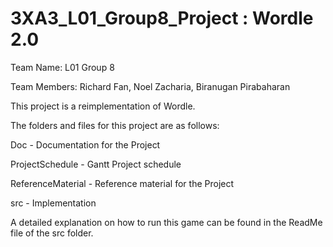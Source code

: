 # 3XA3_L01_Group8_Project : Wordle 2.0

Team Name: L01 Group 8

Team Members: Richard Fan, Noel Zacharia, Biranugan Pirabaharan


This project is a reimplementation of Wordle.

The folders and files for this project are as follows:

Doc - Documentation for the Project


ProjectSchedule - Gantt Project schedule


ReferenceMaterial - Reference material for the Project


src - Implementation


A detailed explanation on how to run this game can be found in the ReadMe file of the src folder.

